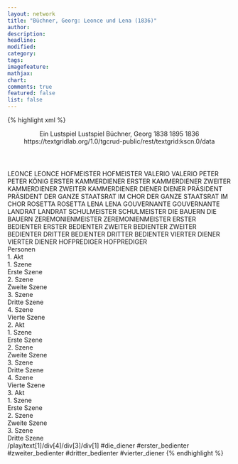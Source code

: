 ```yaml
---
layout: network
title: "Büchner, Georg: Leonce und Lena (1836)"
author:
description:
headline:
modified:
category:
tags:
imagefeature:
mathjax:
chart:
comments: true
featured: false
list: false
---
```

{% highlight xml %}
<?xml-model href="https://raw.githubusercontent.com/DLiNa/project/master/rules/lina.rnc"?><?xml-model href="https://raw.githubusercontent.com/DLiNa/project/master/rules/lina.sch"?>
<play xmlns="http://lina.digital">
  <header>
    <title>Leonce und Lena</title>
    <subtitle>Ein Lustspiel</subtitle>
    <genretitle>Lustspiel</genretitle>
    <author>Büchner, Georg</author>
    <date type="print" when="1838">1838</date>
    <date type="premiere" when="1895">1895</date>
    <date type="written" when="1836">1836</date>
    <source>https://textgridlab.org/1.0/tgcrud-public/rest/textgrid:kscn.0/data</source>
  </header>
  <personae>
    <character>
      <name>LEONCE</name>
      <alias xml:id="leonce">
        <name>LEONCE</name>
      </alias>
    </character>
    <character>
      <name>HOFMEISTER</name>
      <alias xml:id="hofmeister">
        <name>HOFMEISTER</name>
      </alias>
    </character>
    <character>
      <name>VALERIO</name>
      <alias xml:id="valerio">
        <name>VALERIO</name>
      </alias>
    </character>
    <character>
      <name>PETER</name>
      <alias xml:id="peter">
        <name>PETER</name>
      </alias>
      <alias xml:id="könig">
        <name>KÖNIG</name>
      </alias>
    </character>
    <character>
      <name>ERSTER KAMMERDIENER</name>
      <alias xml:id="erster_kammerdiener">
        <name>ERSTER KAMMERDIENER</name>
      </alias>
    </character>
    <character>
      <name>ZWEITER KAMMERDIENER</name>
      <alias xml:id="zweiter_kammerdiener">
        <name>ZWEITER KAMMERDIENER</name>
      </alias>
    </character>
    <character>
      <name>DIENER</name>
      <alias xml:id="diener">
        <name>DIENER</name>
      </alias>
    </character>
    <character>
      <name>PRÄSIDENT</name>
      <alias xml:id="präsident">
        <name>PRÄSIDENT</name>
      </alias>
    </character>
    <character>
      <name>DER GANZE STAATSRAT IM CHOR</name>
      <alias xml:id="der_ganze_staatsrat_im_chor">
        <name>DER GANZE STAATSRAT IM CHOR</name>
      </alias>
    </character>
    <character>
      <name>ROSETTA</name>
      <alias xml:id="rosetta">
        <name>ROSETTA</name>
      </alias>
    </character>
    <character>
      <name>LENA</name>
      <alias xml:id="lena">
        <name>LENA</name>
      </alias>
    </character>
    <character>
      <name>GOUVERNANTE</name>
      <alias xml:id="gouvernante">
        <name>GOUVERNANTE</name>
      </alias>
    </character>
    <character>
      <name>LANDRAT</name>
      <alias xml:id="landrat">
        <name>LANDRAT</name>
      </alias>
    </character>
    <character>
      <name>SCHULMEISTER</name>
      <alias xml:id="schulmeister">
        <name>SCHULMEISTER</name>
      </alias>
    </character>
    <character>
      <name>DIE BAUERN</name>
      <alias xml:id="die_bauern">
        <name>DIE BAUERN</name>
      </alias>
    </character>
    <character>
      <name>ZEREMONIENMEISTER</name>
      <alias xml:id="zeremonienmeister">
        <name>ZEREMONIENMEISTER</name>
      </alias>
    </character>
    <character>
      <name>ERSTER BEDIENTER</name>
      <alias xml:id="erster_bedienter">
        <name>ERSTER BEDIENTER</name>
      </alias>
    </character>
    <character>
      <name>ZWEITER BEDIENTER</name>
      <alias xml:id="zweiter_bedienter">
        <name>ZWEITER BEDIENTER</name>
      </alias>
    </character>
    <character>
      <name>DRITTER BEDIENTER</name>
      <alias xml:id="dritter_bedienter">
        <name>DRITTER BEDIENTER</name>
      </alias>
    </character>
    <character>
      <name>VIERTER DIENER</name>
      <alias xml:id="vierter_diener">
        <name>VIERTER DIENER</name>
      </alias>
    </character>
    <character>
      <name>HOFPREDIGER</name>
      <alias xml:id="hofprediger">
        <name>HOFPREDIGER</name>
      </alias>
    </character>
  </personae>
  <text>
    <div>
      <head>Personen</head>
    </div>
    <div>
      <head>1. Akt</head>
      <div>
        <head>1. Szene</head>
        <div>
          <head>Erste Szene</head>
          <sp who="#leonce">
            <amount n="11" unit="speech_acts"/>
            <amount n="627" unit="words"/>
            <amount n="4" unit="lines"/>
            <amount n="3458" unit="chars"/>
          </sp>
          <sp who="#hofmeister">
            <amount n="2" unit="speech_acts"/>
            <amount n="9" unit="words"/>
            <amount n="2" unit="lines"/>
            <amount n="59" unit="chars"/>
          </sp>
          <sp who="#valerio">
            <amount n="8" unit="speech_acts"/>
            <amount n="396" unit="words"/>
            <amount n="3" unit="lines"/>
            <amount n="2197" unit="chars"/>
          </sp>
        </div>
      </div>
      <div>
        <head>2. Szene</head>
        <div>
          <head>Zweite Szene</head>
          <sp who="#peter">
            <amount n="6" unit="speech_acts"/>
            <amount n="330" unit="words"/>
            <amount n="1" unit="lines"/>
            <amount n="1849" unit="chars"/>
          </sp>
          <sp who="#erster_kammerdiener">
            <amount n="2" unit="speech_acts"/>
            <amount n="21" unit="words"/>
            <amount n="2" unit="lines"/>
            <amount n="110" unit="chars"/>
          </sp>
          <sp who="#könig">
            <amount n="1" unit="speech_acts"/>
            <amount n="1" unit="words"/>
            <amount n="1" unit="lines"/>
            <amount n="4" unit="chars"/>
          </sp>
          <sp who="#zweiter_kammerdiener">
            <amount n="1" unit="speech_acts"/>
            <amount n="19" unit="words"/>
            <amount n="106" unit="chars"/>
          </sp>
          <sp who="#diener">
            <amount n="1" unit="speech_acts"/>
            <amount n="7" unit="words"/>
            <amount n="1" unit="lines"/>
            <amount n="44" unit="chars"/>
          </sp>
          <sp who="#präsident">
            <amount n="1" unit="speech_acts"/>
            <amount n="14" unit="words"/>
            <amount n="1" unit="lines"/>
            <amount n="74" unit="chars"/>
          </sp>
          <sp who="#der_ganze_staatsrat_im_chor">
            <amount n="1" unit="speech_acts"/>
            <amount n="12" unit="words"/>
            <amount n="1" unit="lines"/>
            <amount n="63" unit="chars"/>
          </sp>
        </div>
      </div>
      <div>
        <head>3. Szene</head>
        <div>
          <head>Dritte Szene</head>
          <sp who="#leonce">
            <amount n="43" unit="speech_acts"/>
            <amount n="1554" unit="words"/>
            <amount n="21" unit="lines"/>
            <amount n="8639" unit="chars"/>
          </sp>
          <sp who="#rosetta">
            <amount n="18" unit="speech_acts"/>
            <amount n="152" unit="words"/>
            <amount n="33" unit="lines"/>
            <amount n="752" unit="chars"/>
          </sp>
          <sp who="#valerio">
            <amount n="19" unit="speech_acts"/>
            <amount n="532" unit="words"/>
            <amount n="9" unit="lines"/>
            <amount n="3021" unit="chars"/>
          </sp>
          <sp who="#präsident">
            <amount n="6" unit="speech_acts"/>
            <amount n="73" unit="words"/>
            <amount n="4" unit="lines"/>
            <amount n="460" unit="chars"/>
          </sp>
        </div>
      </div>
      <div>
        <head>4. Szene</head>
        <div>
          <head>Vierte Szene</head>
          <sp who="#lena">
            <amount n="5" unit="speech_acts"/>
            <amount n="301" unit="words"/>
            <amount n="1" unit="lines"/>
            <amount n="1551" unit="chars"/>
          </sp>
          <sp who="#gouvernante">
            <amount n="5" unit="speech_acts"/>
            <amount n="68" unit="words"/>
            <amount n="4" unit="lines"/>
            <amount n="355" unit="chars"/>
          </sp>
        </div>
      </div>
    </div>
    <div>
      <head>2. Akt</head>
      <div>
        <head>1. Szene</head>
        <div>
          <head>Erste Szene</head>
          <sp who="#valerio">
            <amount n="5" unit="speech_acts"/>
            <amount n="391" unit="words"/>
            <amount n="3" unit="lines"/>
            <amount n="2201" unit="chars"/>
          </sp>
          <sp who="#leonce">
            <amount n="4" unit="speech_acts"/>
            <amount n="153" unit="words"/>
            <amount n="1" unit="lines"/>
            <amount n="872" unit="chars"/>
          </sp>
          <sp who="#gouvernante">
            <amount n="4" unit="speech_acts"/>
            <amount n="93" unit="words"/>
            <amount n="1" unit="lines"/>
            <amount n="500" unit="chars"/>
          </sp>
          <sp who="#lena">
            <amount n="4" unit="speech_acts"/>
            <amount n="109" unit="words"/>
            <amount n="600" unit="chars"/>
          </sp>
        </div>
      </div>
      <div>
        <head>2. Szene</head>
        <div>
          <head>Zweite Szene</head>
          <sp who="#valerio">
            <amount n="6" unit="speech_acts"/>
            <amount n="355" unit="words"/>
            <amount n="2052" unit="chars"/>
          </sp>
          <sp who="#leonce">
            <amount n="5" unit="speech_acts"/>
            <amount n="510" unit="words"/>
            <amount n="2754" unit="chars"/>
          </sp>
          <sp who="#gouvernante">
            <amount n="1" unit="speech_acts"/>
            <amount n="18" unit="words"/>
            <amount n="1" unit="lines"/>
            <amount n="99" unit="chars"/>
          </sp>
          <sp who="#lena">
            <amount n="2" unit="speech_acts"/>
            <amount n="34" unit="words"/>
            <amount n="1" unit="lines"/>
            <amount n="162" unit="chars"/>
          </sp>
        </div>
      </div>
      <div>
        <head>3. Szene</head>
        <div>
          <head>Dritte Szene</head>
          <sp who="#gouvernante">
            <amount n="3" unit="speech_acts"/>
            <amount n="10" unit="words"/>
            <amount n="3" unit="lines"/>
            <amount n="58" unit="chars"/>
          </sp>
          <sp who="#lena">
            <amount n="3" unit="speech_acts"/>
            <amount n="126" unit="words"/>
            <amount n="1" unit="lines"/>
            <amount n="683" unit="chars"/>
          </sp>
        </div>
      </div>
      <div>
        <head>4. Szene</head>
        <div>
          <head>Vierte Szene</head>
          <sp who="#valerio">
            <amount n="6" unit="speech_acts"/>
            <amount n="184" unit="words"/>
            <amount n="2" unit="lines"/>
            <amount n="1058" unit="chars"/>
          </sp>
          <sp who="#leonce">
            <amount n="11" unit="speech_acts"/>
            <amount n="253" unit="words"/>
            <amount n="6" unit="lines"/>
            <amount n="1431" unit="chars"/>
          </sp>
          <sp who="#lena">
            <amount n="5" unit="speech_acts"/>
            <amount n="89" unit="words"/>
            <amount n="4" unit="lines"/>
            <amount n="480" unit="chars"/>
          </sp>
        </div>
      </div>
    </div>
    <div>
      <head>3. Akt</head>
      <div>
        <head>1. Szene</head>
        <div>
          <head>Erste Szene</head>
          <sp who="#valerio">
            <amount n="5" unit="speech_acts"/>
            <amount n="112" unit="words"/>
            <amount n="3" unit="lines"/>
            <amount n="664" unit="chars"/>
          </sp>
          <sp who="#leonce">
            <amount n="4" unit="speech_acts"/>
            <amount n="101" unit="words"/>
            <amount n="3" unit="lines"/>
            <amount n="536" unit="chars"/>
          </sp>
        </div>
      </div>
      <div>
        <head>2. Szene</head>
        <div>
          <head>Zweite Szene</head>
          <sp who="#landrat">
            <amount n="3" unit="speech_acts"/>
            <amount n="50" unit="words"/>
            <amount n="2" unit="lines"/>
            <amount n="315" unit="chars"/>
          </sp>
          <sp who="#schulmeister">
            <amount n="6" unit="speech_acts"/>
            <amount n="232" unit="words"/>
            <amount n="3" unit="lines"/>
            <amount n="1279" unit="chars"/>
          </sp>
          <sp who="#die_bauern">
            <amount n="3" unit="speech_acts"/>
            <amount n="3" unit="words"/>
            <amount n="3" unit="lines"/>
            <amount n="13" unit="chars"/>
          </sp>
        </div>
      </div>
      <div>
        <head>3. Szene</head>
        <div>
          <head>Dritte Szene</head>
          <sp who="#zeremonienmeister">
            <amount n="9" unit="speech_acts"/>
            <amount n="137" unit="words"/>
            <amount n="5" unit="lines"/>
            <amount n="803" unit="chars"/>
          </sp>
          <sp who="#erster_bedienter">
            <amount n="4" unit="speech_acts"/>
            <amount n="106" unit="words"/>
            <amount n="2" unit="lines"/>
            <amount n="602" unit="chars"/>
          </sp>
          <sp who="#zweiter_bedienter">
            <amount n="2" unit="speech_acts"/>
            <amount n="50" unit="words"/>
            <amount n="1" unit="lines"/>
            <amount n="278" unit="chars"/>
          </sp>
          <sp who="#peter">
            <amount n="18" unit="speech_acts"/>
            <amount n="451" unit="words"/>
            <amount n="9" unit="lines"/>
            <amount n="2562" unit="chars"/>
          </sp>
          <sp who="#dritter_bedienter">
            <amount n="1" unit="speech_acts"/>
            <amount n="4" unit="words"/>
            <amount n="1" unit="lines"/>
            <amount n="23" unit="chars"/>
          </sp>
          <sp who="#vierter_diener">
            <amount n="1" unit="speech_acts"/>
            <amount n="2" unit="words"/>
            <amount n="1" unit="lines"/>
            <amount n="12" unit="chars"/>
          </sp>
          <sp who="#präsident">
            <amount n="9" unit="speech_acts"/>
            <amount n="146" unit="words"/>
            <amount n="6" unit="lines"/>
            <amount n="744" unit="chars"/>
          </sp>
          <sp who="#erster_bedienter #zweiter_bedienter #dritter_bedienter #vierter_diener">
            <amount n="1" unit="speech_acts"/>
            <amount n="6" unit="words"/>
            <amount n="1" unit="lines"/>
            <amount n="34" unit="chars"/>
          </sp>
          <sp who="#valerio">
            <amount n="10" unit="speech_acts"/>
            <amount n="620" unit="words"/>
            <amount n="4" unit="lines"/>
            <amount n="3605" unit="chars"/>
          </sp>
          <sp who="#hofprediger">
            <amount n="5" unit="speech_acts"/>
            <amount n="51" unit="words"/>
            <amount n="4" unit="lines"/>
            <amount n="292" unit="chars"/>
          </sp>
          <sp who="#lena #leonce">
            <amount n="1" unit="speech_acts"/>
            <amount n="1" unit="words"/>
            <amount n="1" unit="lines"/>
            <amount n="3" unit="chars"/>
          </sp>
          <sp who="#zeremonienmeister #erster_bedienter #zweiter_bedienter #dritter_bedienter #vierter_diener #peter #präsident #valerio #hofprediger #lena #gouvernante">
            <amount n="1" unit="speech_acts"/>
            <amount n="2" unit="words"/>
            <amount n="1" unit="lines"/>
            <amount n="10" unit="chars"/>
          </sp>
          <sp who="#gouvernante">
            <amount n="2" unit="speech_acts"/>
            <amount n="18" unit="words"/>
            <amount n="2" unit="lines"/>
            <amount n="111" unit="chars"/>
          </sp>
          <sp who="#leonce">
            <amount n="6" unit="speech_acts"/>
            <amount n="241" unit="words"/>
            <amount n="4" unit="lines"/>
            <amount n="1422" unit="chars"/>
          </sp>
          <sp who="#lena">
            <amount n="3" unit="speech_acts"/>
            <amount n="6" unit="words"/>
            <amount n="3" unit="lines"/>
            <amount n="33" unit="chars"/>
          </sp>
        </div>
      </div>
    </div>
  </text>
  <documentation>
    <change n="1" type="expandCollective" who="peertrilcke">
      <path>/play/text[1]/div[4]/div[3]/div[1]</path>
      <orig>#die_diener</orig>
      <corr>#erster_bedienter #zweiter_bedienter #dritter_bedienter #vierter_diener</corr>
      <comment/>
    </change>
  </documentation>
</play>
{% endhighlight %}